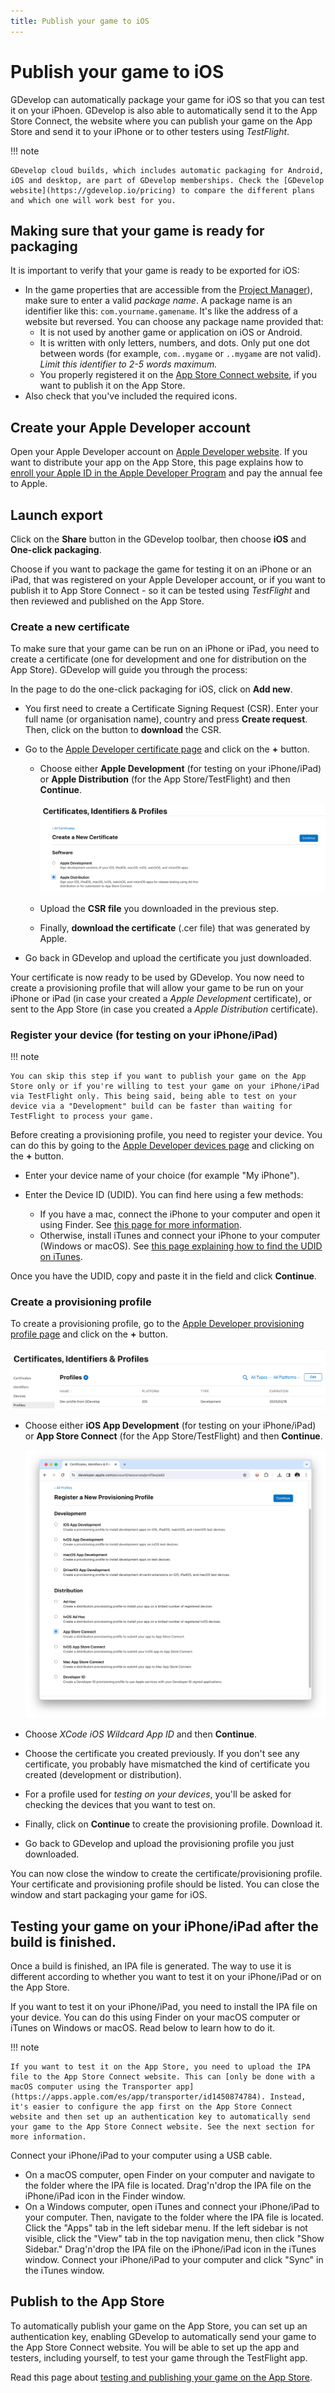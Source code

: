 ```yaml
---
title: Publish your game to iOS
---
```

# Publish your game to iOS

GDevelop can automatically package your game for iOS so that you can test it on your iPhoen. GDevelop is also able to automatically send it to the App Store Connect, the website where you can publish your game on the App Store and send it to your iPhone or to other testers using *TestFlight*.

!!! note

    GDevelop cloud builds, which includes automatic packaging for Android, iOS and desktop, are part of GDevelop memberships. Check the [GDevelop website](https://gdevelop.io/pricing) to compare the different plans and which one will work best for you.


## Making sure that your game is ready for packaging

It is important to verify that your game is ready to be exported for iOS:

  * In the game properties that are accessible from the [Project Manager](/gdevelop5/interface)), make sure to enter a valid _package name_. A package name is an identifier like this: `com.yourname.gamename`. It's like the address of a website but reversed. You can choose any package name provided that:
      * It is not used by another game or application on iOS or Android.
      * It is written with only letters, numbers, and dots. Only put one dot between words (for example, `com..mygame` or `..mygame` are not valid). _Limit this identifier to 2-5 words maximum._
      * You properly registered it on the [App Store Connect website](./app-store), if you want to publish it on the App Store.
  * Also check that you've included the required icons.

## Create your Apple Developer account

Open your Apple Developer account on [Apple Developer website](https://developer.apple.com/account/). If you want to distribute your app on the App Store, this page explains how to [enroll your Apple ID in the Apple Developer Program](https://developer.apple.com/support/enrollment) and pay the annual fee to Apple.

## Launch export

Click on the **Share** button in the GDevelop toolbar, then choose **iOS** and **One-click packaging**.

Choose if you want to package the game for testing it on an iPhone or an iPad, that was registered on your Apple Developer account, or if you want to publish it to App Store Connect - so it can be tested using *TestFlight* and then reviewed and published on the App Store.

### Create a new certificate

To make sure that your game can be run on an iPhone or iPad, you need to create a certificate (one for development and one for distribution on the App Store). GDevelop will guide you through the process:

In the page to do the one-click packaging for iOS, click on **Add new**.

* You first need to create a Certificate Signing Request (CSR). Enter your full name (or organisation name), country and press **Create request**. Then, click on the button to **download** the CSR.
* Go to the [Apple Developer certificate page](https://developer.apple.com/account/resources/certificates/list) and click on the **+** button.

    * Choose either **Apple Development** (for testing on your iPhone/iPad) or **Apple Distribution** (for the App Store/TestFlight) and then **Continue**.

      ![Choose type of certificate](./certificate-choose-type.png)

    * Upload the **CSR file** you downloaded in the previous step.
    * Finally, **download the certificate** (.cer file) that was generated by Apple.

* Go back in GDevelop and upload the certificate you just downloaded.

Your certificate is now ready to be used by GDevelop. You now need to create a provisioning profile that will allow your game to be run on your iPhone or iPad (in case your created a *Apple Development* certificate), or sent to the App Store (in case you created a *Apple Distribution* certificate).

### Register your device (for testing on your iPhone/iPad)

!!! note

    You can skip this step if you want to publish your game on the App Store only or if you're willing to test your game on your iPhone/iPad via TestFlight only. This being said, being able to test on your device via a "Development" build can be faster than waiting for TestFlight to process your game.

Before creating a provisioning profile, you need to register your device. You can do this by going to the [Apple Developer devices page](https://developer.apple.com/account/resources/devices/list) and clicking on the **+** button.

* Enter your device name of your choice (for example "My iPhone").
* Enter the Device ID (UDID). You can find here using a few methods:

    * If you have a mac, connect the iPhone to your computer and open it using Finder. See [this page for more information](https://medium.com/@igor_marques/how-to-find-an-iphones-udid-2d157f1cf2b9).
    * Otherwise, install iTunes and connect your iPhone to your computer (Windows or macOS). See [this page explaining how to find the UDID on iTunes](https://www.wikihow.com/Obtain-the-Identifier-Number-(UDID)-for-an-iPhone,-iPod-or-iPad).

Once you have the UDID, copy and paste it in the field and click **Continue**.

### Create a provisioning profile

To create a provisioning profile, go to the [Apple Developer provisioning profile page](https://developer.apple.com/account/resources/profiles/list) and click on the **+** button.

![Add a provisioning profile from the Apple Developer website](./provisioning-profile-add.png)

* Choose either **iOS App Development** (for testing on your iPhone/iPad) or **App Store Connect** (for the App Store/TestFlight) and then **Continue**.

  ![Choose provisioning type](provisioning-profile-choose-type.png)

* Choose *XCode iOS Wildcard App ID* and then **Continue**.
* Choose the certificate you created previously. If you don't see any certificate, you probably have mismatched the kind of certificate you created (development or distribution).
* For a profile used for *testing on your devices*, you'll be asked for checking the devices that you want to test on.
* Finally, click on **Continue** to create the provisioning profile. Download it.
* Go back to GDevelop and upload the provisioning profile you just downloaded.

You can now close the window to create the certificate/provisioning profile. Your certificate and provisioning profile should be listed. You can close the window and start packaging your game for iOS.

## Testing your game on your iPhone/iPad after the build is finished.

Once a build is finished, an IPA file is generated.
The way to use it is different according to whether you want to test it on your iPhone/iPad or on the App Store.

If you want to test it on your iPhone/iPad, you need to install the IPA file on your device. You can do this using Finder on your macOS computer or iTunes on Windows or macOS. Read below to learn how to do it.

!!! note

    If you want to test it on the App Store, you need to upload the IPA file to the App Store Connect website. This can [only be done with a macOS computer using the Transporter app](https://apps.apple.com/es/app/transporter/id1450874784). Instead, it's easier to configure the app first on the App Store Connect website and then set up an authentication key to automatically send your game to the App Store Connect website. See the next section for more information.

Connect your iPhone/iPad to your computer using a USB cable.

* On a macOS computer, open Finder on your computer and navigate to the folder where the IPA file is located. Drag'n'drop the IPA file on the iPhone/iPad icon in the Finder window.
* On a Windows computer, open iTunes and connect your iPhone/iPad to your computer. Then, navigate to the folder where the IPA file is located. Click the "Apps" tab in the left sidebar menu. If the left sidebar is not visible, click the "View" tab in the top navigation menu, then click "Show Sidebar." Drag'n'drop the IPA file on the iPhone/iPad icon in the iTunes window. Connect your iPhone/iPad to your computer and click "Sync" in the iTunes window.


## Publish to the App Store

To automatically publish your game on the App Store, you can set up an authentication key, enabling GDevelop to automatically send your game to the App Store Connect website. You will be able to set up the app and testers, including yourself, to test your game through the TestFlight app.

Read this page about [testing and publishing your game on the App Store](./app-store).